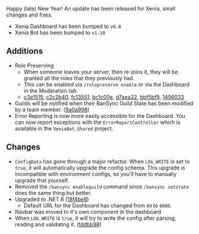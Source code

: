 Happy (late) New Year! An update has been released for Xenia, small changes and fixes.
- Xenia Dashboard has been bumped to `v0.8`
- Xenia Bot has been bumped to `v1.10`

## Additions
- Role Preserving
    * When someone leaves your server, then re-joins it, they will be granted all the roles that they previously had.
    * This can be enabled via `/rolepreserve enable` or via the Dashboard in the Moderation tab.
    - [c3e1515](https://github.com/ktwrd/XeniaBot/commit/c3e1515d7e241346f2a71ba8941af23f92bc352b), [c2c2b40](https://github.com/ktwrd/XeniaBot/commit/c2c2b409cc0944bb0b3b7c29192731659d3b366b), [fc13551](https://github.com/ktwrd/XeniaBot/commit/fc135510f2913191eb2d8927e18d2f63da808a6a), [bc1c00e](https://github.com/ktwrd/XeniaBot/commit/bc1c00efcead2118e4be83bf6aec6b46ee2d30d0), [d7aea22](https://github.com/ktwrd/XeniaBot/commit/d7aea22cbf227cdf9640ce41dc5a5cff885966e5), [bbf5bf9](https://github.com/ktwrd/XeniaBot/commit/bbf5bf90a44e387d99099aa28eb388f07a55c6d5), [1456033](https://github.com/ktwrd/XeniaBot/commit/1456033d0cd819294fc2f379682cde9340fb8217)
- Guilds will be notified when their BanSync Guild State has been modified by a team member. ([9a0a998](https://github.com/ktwrd/XeniaBot/commit/9a0a99880140e875fa18e794a7068612a162e031))
- Error Reporting is now more easily accessible for the Dashboard. You can now report exceptions with the `ErrorReportController` which is available in the `XeniaBot.Shared` project.

## Changes
- `ConfigData` has gone through a major refactor. When `LOG_WRITE` is set to `true`, it will automatically upgrade the config schema. This upgrade is incompatible with environment configs, so you'll have to manually upgrade that yourself.
- Removed the `/bansync enableguild` command since `/bansync setstate` does the same thing but better.
- Upgraded to .NET 8 ([18f4be8](https://github.com/ktwrd/XeniaBot/commit/18f4be8215f781d7cfb614a5dbe935f00f99a8a1))
    * Default URL for the Dashboard has changed from `80` to `8080`.
- Navbar was moved to it's own component in the dashboard
- When `LOG_WRITE` is `true`, it will try to write the config after parsing, reading and validating it. ([fddbb98](https://github.com/ktwrd/XeniaBot/commit/fddbb9890ea9e6d0420eb9ef1e2294d6fc8072a4))